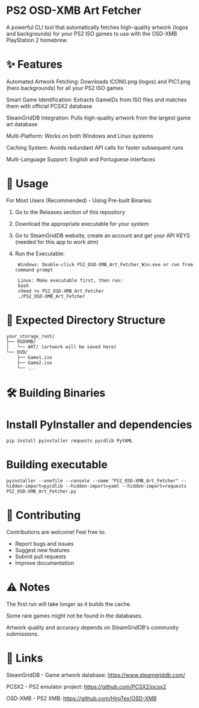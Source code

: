 # PS2 OSD-XMB Art Fetcher
A powerful CLI tool that automatically fetches high-quality artwork (logos and backgrounds) for your PS2 ISO games to use with the OSD-XMB PlayStation 2 homebrew.

# ✨ Features
Automated Artwork Fetching: Downloads ICON0.png (logos) and PIC1.png (hero backgrounds) for all your PS2 ISO games

Smart Game Identification: Extracts GameIDs from ISO files and matches them with official PCSX2 database

SteamGridDB Integration: Pulls high-quality artwork from the largest game art database

Multi-Platform: Works on both Windows and Linux systems

Caching System: Avoids redundant API calls for faster subsequent runs

Multi-Language Support: English and Portuguese interfaces

# 🚀 Usage
For Most Users (Recommended) - Using Pre-built Binaries:

1. Go to the Releases section of this repository
2. Download the appropriate executable for your system
3. Go to SteamGridDB website, create an account and get your API KEYS (needed for this app to work atm)
4. Run the Executable:

        Windows: Double-click PS2_OSD-XMB_Art_Fetcher_Win.exe or run from command prompt

        Linux: Make executable first, then run:
        bash
        chmod +x PS2_OSD-XMB_Art_Fetcher
        ./PS2_OSD-XMB_Art_Fetcher

# 📁 Expected Directory Structure

    your_storage_root/
    ├── OSDXMB/
    │   └── ART/ (artwork will be saved here)
    └── DVD/
        ├── Game1.iso
        ├── Game2.iso
        └── ...

# 🛠️ Building Binaries

# Install PyInstaller and dependencies
    pip install pyinstaller requests pycdlib PyYAML

# Building executable
    pyinstaller --onefile --console --name "PS2_OSD-XMB_Art_Fetcher" --hidden-import=pycdlib --hidden-import=yaml --hidden-import=requests PS2_OSD-XMB_Art_Fetcher.py

# 🤝 Contributing

Contributions are welcome! Feel free to:

- Report bugs and issues
- Suggest new features
- Submit pull requests
- Improve documentation

# ⚠️ Notes

The first run will take longer as it builds the cache.

Some rare games might not be found in the databases.

Artwork quality and accuracy depends on SteamGridDB's community submissions.

# 🔗 Links

SteamGridDB - Game artwork database: https://www.steamgriddb.com/

PCSX2 - PS2 emulator project: https://github.com/PCSX2/pcsx2

OSD-XMB - PS2 XMB: https://github.com/HiroTex/OSD-XMB
